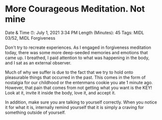 # More Courageous Meditation. Not mine

Date & Time ⏰: July 1, 2021 3:34 PM
Length (Minutes): 45
Tags: MIDL 03/52, MIDL Forgiveness

Don't try to recreate experiences. As I engaged in forgiveness meditation today, there was some more deep-seeded memories and emotions that came up. I breathed, I paid attention to what was happening in the body, and I sat as an external observer.

Much of why we suffer is due to the fact that we try to hold onto pleasurable things that occurred in the past. This comes in the form of nostalgia for our childhood or the entenmans cookie you ate 1 minute ago. However, that pain that comes from not getting what you want is the KEY! Look at it, invite it inside the body, love it, and accept it.

In addition, make sure you are talking to yourself correctly. When you notice it for what it is, internally remind yourself that it is simply a craving for something outside of yourself.